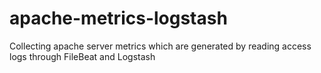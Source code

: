 # apache-metrics-logstash
Collecting apache server metrics which are generated by reading access logs through FileBeat and Logstash

